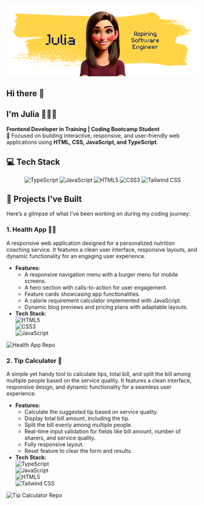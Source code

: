 ![Banner](./img/Julia_Banner.png)

## Hi there 👋

## I'm Julia 👩🏻‍💻

**Frontend Developer in Training | Coding Bootcamp Student**  
🌱 Focused on building interactive, responsive, and user-friendly web applications using **HTML, CSS, JavaScript, and TypeScript**.

## 💻 Tech Stack

<p align="center">
 <img src="https://img.shields.io/badge/TypeScript-007ACC?style=for-the-badge&logo=typescript&logoColor=white" alt="TypeScript" />
  <img src="https://img.shields.io/badge/JavaScript-323330?style=for-the-badge&logo=javascript&logoColor=F7DF1E" alt="JavaScript" />
  <img src="https://img.shields.io/badge/HTML5-E34F26?style=for-the-badge&logo=html5&logoColor=white" alt="HTML5" />
  <img src="https://img.shields.io/badge/CSS3-1572B6?style=for-the-badge&logo=css3&logoColor=white" alt="CSS3" />
  <img src="https://img.shields.io/badge/Tailwind_CSS-38B2AC?style=for-the-badge&logo=tailwind-css&logoColor=white" alt="Tailwind CSS"/>

</p>

## 🌟 Projects I've Built

Here’s a glimpse of what I’ve been working on during my coding journey:

### **1. Health App 🥗💪**

A responsive web application designed for a personalized nutrition coaching service. It features a clean user interface, responsive layouts, and dynamic functionality for an engaging user experience.

- **Features:**
  - A responsive navigation menu with a burger menu for mobile screens.
  - A hero section with calls-to-action for user engagement.
  - Feature cards showcasing app functionalities.
  - A calorie requirement calculator implemented with JavaScript.
  - Dynamic blog previews and pricing plans with adaptable layouts.
- **Tech Stack:**
  <br><img src="https://img.shields.io/badge/HTML5-E34F26?style=for-the-badge&logo=html5&logoColor=white" alt="HTML5" />
  <br><img src="https://img.shields.io/badge/CSS3-1572B6?style=for-the-badge&logo=css3&logoColor=white" alt="CSS3" />
  <br><img src="https://img.shields.io/badge/JavaScript-323330?style=for-the-badge&logo=javascript&logoColor=F7DF1E" alt="JavaScript" />

<a href="https://github.com/jutuli/Day21-22-FinalProject-HealthApp" target="_blank" style="text-decoration:none;">
<img src="https://img.shields.io/badge/Explore-Repo-%2312100E?style=for-the-badge&logo=github&logoColor=white" alt="Health App Repo" />
</a>

### **2. Tip Calculator 💸**

A simple yet handy tool to calculate tips, total bill, and split the bill among multiple people based on the service quality. It features a clean interface, responsive design, and dynamic functionality for a seamless user experience.

- **Features:**
  - Calculate the suggested tip based on service quality.
  - Display total bill amount, including the tip.
  - Split the bill evenly among multiple people.
  - Real-time input validation for fields like bill amount, number of sharers, and service quality.
  - Fully responsive layout.
  - Reset feature to clear the form and results.
- **Tech Stack:**
  <br><img src="https://img.shields.io/badge/TypeScript-007ACC?style=for-the-badge&logo=typescript&logoColor=white" alt="TypeScript" />
  <br><img src="https://img.shields.io/badge/JavaScript-323330?style=for-the-badge&logo=javascript&logoColor=F7DF1E" alt="JavaScript" />
  <br><img src="https://img.shields.io/badge/HTML5-E34F26?style=for-the-badge&logo=html5&logoColor=white" alt="HTML5" />
  <br><img src="https://img.shields.io/badge/Tailwind_CSS-38B2AC?style=for-the-badge&logo=tailwind-css&logoColor=white" alt="Tailwind CSS"/>

<a href="https://github.com/jutuli/TipCalculator" target="_blank" style="text-decoration:none;">
    <img src="https://img.shields.io/badge/Explore-Repo-%2312100E?style=for-the-badge&logo=github&logoColor=white" alt="Tip Calculator Repo" />
  </a>
